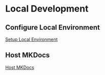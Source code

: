 # Local Development

## Configure Local Environment
[Setup Local Environment](setup-local/)

## Host MKDocs
[Host MKDocs](host)